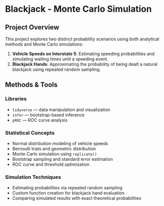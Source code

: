 # Blackjack - Monte Carlo Simulation

## Project Overview
This project explores two distinct probability scenarios using both analytical methods and Monte Carlo simulations:

1. **Vehicle Speeds on Interstate 5**: Estimating speeding probabilities and simulating waiting times until a speeding event.  
2. **Blackjack Hands**: Approximating the probability of being dealt a natural blackjack using repeated random sampling.

## Methods & Tools

### Libraries
- `tidyverse` — data manipulation and visualization  
- `infer` — bootstrap-based inference  
- `pROC` — ROC curve analysis  

### Statistical Concepts
- Normal distribution modeling of vehicle speeds  
- Bernoulli trials and geometric distribution  
- Monte Carlo simulation using `replicate()`  
- Bootstrap sampling and standard error estimation  
- ROC curve and threshold optimization  

### Simulation Techniques
- Estimating probabilities via repeated random sampling  
- Custom function creation for blackjack hand evaluation  
- Comparing simulated results with exact theoretical probabilities 